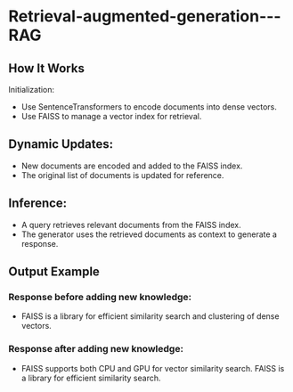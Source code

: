 # Retrieval-augmented-generation---RAG

## How It Works
Initialization:
* Use SentenceTransformers to encode documents into dense vectors.
* Use FAISS to manage a vector index for retrieval.

## Dynamic Updates:
* New documents are encoded and added to the FAISS index.
* The original list of documents is updated for reference.

## Inference:
* A query retrieves relevant documents from the FAISS index.
* The generator uses the retrieved documents as context to generate a response.


## Output Example
### Response before adding new knowledge:
* FAISS is a library for efficient similarity search and clustering of dense vectors.

### Response after adding new knowledge:
* FAISS supports both CPU and GPU for vector similarity search. FAISS is a library for efficient similarity search.
